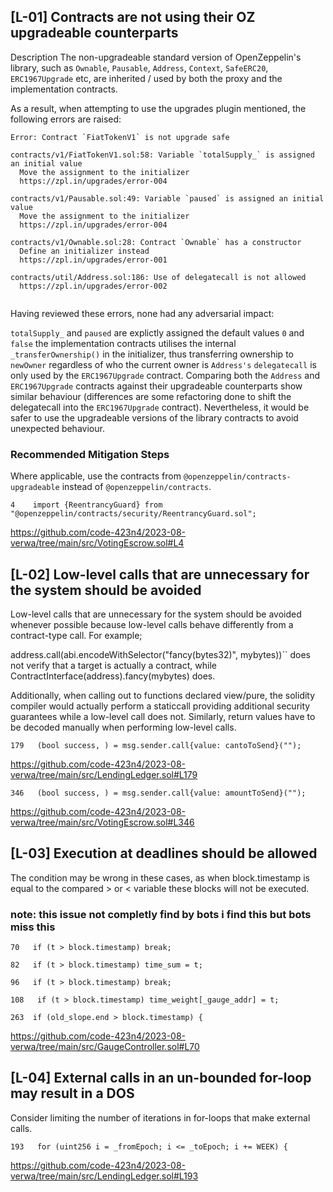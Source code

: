 ## [L-01] Contracts are not using their OZ upgradeable counterparts
Description
The non-upgradeable standard version of OpenZeppelin's library, such as `Ownable`, `Pausable`, `Address`, `Context`, `SafeERC20`, `ERC1967Upgrade` etc, are inherited / used by both the proxy and the implementation contracts.

As a result, when attempting to use the upgrades plugin mentioned, the following errors are raised:

```
Error: Contract `FiatTokenV1` is not upgrade safe

contracts/v1/FiatTokenV1.sol:58: Variable `totalSupply_` is assigned an initial value
  Move the assignment to the initializer
  https://zpl.in/upgrades/error-004

contracts/v1/Pausable.sol:49: Variable `paused` is assigned an initial value
  Move the assignment to the initializer
  https://zpl.in/upgrades/error-004

contracts/v1/Ownable.sol:28: Contract `Ownable` has a constructor
  Define an initializer instead
  https://zpl.in/upgrades/error-001

contracts/util/Address.sol:186: Use of delegatecall is not allowed
  https://zpl.in/upgrades/error-002
       
```
Having reviewed these errors, none had any adversarial impact:

`totalSupply_` and `paused` are explictly assigned the default values `0` and `false`
the implementation contracts utilises the internal `_transferOwnership()` in the initializer, thus transferring ownership to `newOwner` regardless of who the current owner is
`Address's` `delegatecall` is only used by the `ERC1967Upgrade` contract. Comparing both the `Address` and `ERC1967Upgrade` contracts against their upgradeable counterparts show similar behaviour (differences are some refactoring done to shift the delegatecall into the `ERC1967Upgrade` contract).
Nevertheless, it would be safer to use the upgradeable versions of the library contracts to avoid unexpected behaviour.

### Recommended Mitigation Steps
Where applicable, use the contracts from `@openzeppelin/contracts-upgradeable` instead of `@openzeppelin/contracts`.

```solidity
4    import {ReentrancyGuard} from "@openzeppelin/contracts/security/ReentrancyGuard.sol";
```
https://github.com/code-423n4/2023-08-verwa/tree/main/src/VotingEscrow.sol#L4


## [L-02] Low-level calls that are unnecessary for the system should be avoided
Low-level calls that are unnecessary for the system should be avoided whenever possible because low-level calls behave differently from a contract-type call. For example;

address.call(abi.encodeWithSelector("fancy(bytes32)", mybytes))`` does not verify that a target is actually a contract, while ContractInterface(address).fancy(mybytes) does.

Additionally, when calling out to functions declared view/pure, the solidity compiler would actually perform a staticcall providing additional security guarantees while a low-level call does not. Similarly, return values have to be decoded manually when performing low-level calls.

```
179   (bool success, ) = msg.sender.call{value: cantoToSend}("");
```
https://github.com/code-423n4/2023-08-verwa/tree/main/src/LendingLedger.sol#L179


```
346   (bool success, ) = msg.sender.call{value: amountToSend}("");
```
https://github.com/code-423n4/2023-08-verwa/tree/main/src/VotingEscrow.sol#L346


## [L-03] Execution at deadlines should be allowed
The condition may be wrong in these cases, as when block.timestamp is equal to the compared > or < variable these blocks will not be executed.

### note: this issue not completly find by bots i find this but bots miss this
```solidity
70   if (t > block.timestamp) break;

82   if (t > block.timestamp) time_sum = t;

96   if (t > block.timestamp) break;

108   if (t > block.timestamp) time_weight[_gauge_addr] = t;

263  if (old_slope.end > block.timestamp) {
```
https://github.com/code-423n4/2023-08-verwa/tree/main/src/GaugeController.sol#L70

## [L-04] External calls in an un-bounded for-loop may result in a DOS
Consider limiting the number of iterations in for-loops that make external calls.

```
193   for (uint256 i = _fromEpoch; i <= _toEpoch; i += WEEK) {
```
https://github.com/code-423n4/2023-08-verwa/tree/main/src/LendingLedger.sol#L193